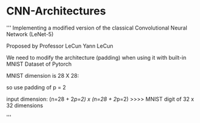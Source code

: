 # CNN-Architectures


'''
Implementing a modified version of the classical Convolutional Neural Network (LeNet-5)

Proposed by Professor LeCun Yann LeCun
    
We need to modify the architecture (padding) when using it with built-in MNIST Dataset of Pytorch
    
    
MNIST dimension is 28 X 28:

so use padding of p = 2

input dimension: (n=28 + 2*p=2) x (n=28 + 2*p=2) >>>> MNIST digit of 32 x 32 dimensions
    
''' 
